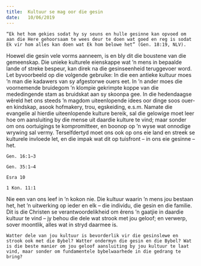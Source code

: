 ```yaml
---
title:  Kultuur se mag oor die gesin
date:   10/06/2019
---
```


`“Ek het hom gekies sodat hy sy seuns en hulle gesinne kan opvoed om aan die Here gehoorsaam te wees deur te doen wat goed en reg is sodat Ek vir hom alles kan doen wat Ek hom belowe het” (Gen. 18:19, NLV).` 

Hoewel die gesin vele vorms aanneem, is en bly dit die boustene van die gemeenskap. Die unieke kulturele eienskappe wat ’n mens in bepaalde lande of streke bespeur, kan direk na die gesinseenheid teruggevoer word. Let byvoorbeeld op die volgende gebruike: In die een antieke kultuur moes ’n man die kadawers van sy afgestorwe ouers eet. In ’n ander moes die voornemende bruidegom ’n klompie gekrimpte koppe van die mededingende stam as bruidskat aan sy skoonpa gee. In die hedendaagse wêreld het ons steeds ’n magdom uiteenlopende idees oor dinge soos ouer- en kindskap, asook hofmakery, trou, egskeiding, e.s.m. Namate die evangelie al hierdie uiteenlopende kulture bereik, sal die gelowige moet leer hoe om aansluiting by die mense uit daardie kulture te vind; maar sonder om ons oortuigings te kompromitteer, en boonop op ’n wyse wat onnodige wrywing sal vermy. Terselfdertyd moet ons ook op ons eie land en streek se kulturele invloede let, en die impak wat dit op tuisfront – in ons eie gesinne – het.

`Gen. 16:1–3`                                                 

`Gen. 35:1–4`                                                 

`Esra 10`

`1 Kon. 11:1`                                             

Nie een van ons leef in ’n kokon nie. Die kultuur waarin ’n mens jou bestaan het, het ’n uitwerking op ieder en elk – die individu, die gesin en die familie. Dit is die Christen se verantwoordelikheid om êrens ’n gaatjie in daardie kultuur te vind – jy behou die dele wat strook met jou geloof; en verwerp, sover moontlik, alles wat in stryd daarmee is. 

`Watter dele van jou kultuur is bevorderlik vir die gesinslewe en strook ook met die Bybel? Watter ondermyn die gesin en die Bybel? Wat is die beste manier om jou geloof aansluiting by jou kultuur te laat vind, maar sonder om fundamentele bybelwaarhede in die gedrang te bring?`